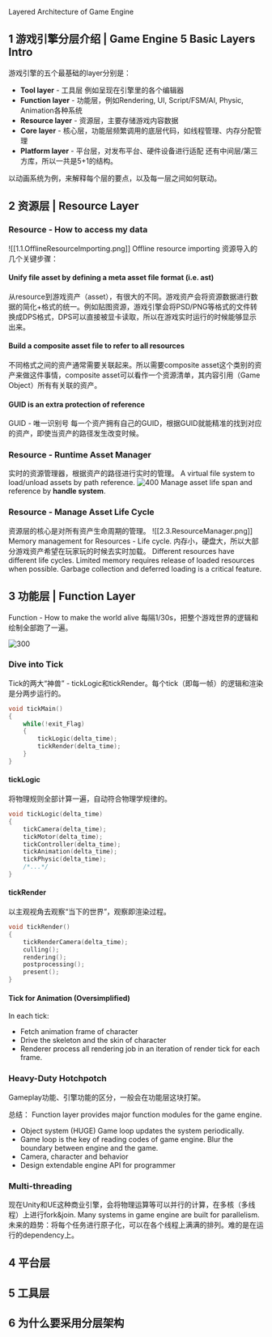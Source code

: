 
Layered Architecture of Game Engine

## 1 游戏引擎分层介绍 | Game Engine 5 Basic Layers Intro

游戏引擎的五个最基础的layer分别是：
- **Tool layer** - 工具层 例如呈现在引擎里的各个编辑器
- **Function layer** - 功能层，例如Rendering, UI, Script/FSM/AI, Physic, Animation各种系统
- **Resource layer** - 资源层，主要存储游戏内容数据
- **Core layer** - 核心层，功能层频繁调用的底层代码，如线程管理、内存分配管理
- **Platform layer** - 平台层，对发布平台、硬件设备进行适配
还有中间层/第三方库，所以一共是5+1的结构。

以动画系统为例，来解释每个层的要点，以及每一层之间如何联动。
## 2 资源层 | Resource Layer

### Resource - How to access my data
![[1.1.OfflineResourceImporting.png]]
Offline resource importing
资源导入的几个关键步骤：
#### Unify file asset by defining a meta asset file format (i.e. ast)
从resource到游戏资产（asset），有很大的不同。游戏资产会将资源数据进行数据的简化+格式的统一。例如贴图资源，游戏引擎会将PSD/PNG等格式的文件转换成DPS格式，DPS可以直接被显卡读取，所以在游戏实时运行的时候能够显示出来。
#### Build a composite asset file to refer to all resources
不同格式之间的资产通常需要关联起来。所以需要composite asset这个类别的资产来做这件事情，composite asset可以看作一个资源清单，其内容引用（Game Object）所有有关联的资产。
#### GUID is an extra protection of reference
GUID - 唯一识别号
每一个资产拥有自己的GUID，根据GUID就能精准的找到对应的资产，即使当资产的路径发生改变时候。
### Resource - Runtime Asset Manager
实时的资源管理器，根据资产的路径进行实时的管理。
A virtual file system to load/unload assets by path reference.
![400](2.2.CrossReference.png)
Manage asset life span and reference by **handle system**.
### Resource - Manage Asset Life Cycle
资源层的核心是对所有资产生命周期的管理。
![[2.3.ResourceManager.png]]
Memory management for Resources - Life cycle.
内存小，硬盘大，所以大部分游戏资产希望在玩家玩的时候去实时加载。
Different resources have different life cycles.
Limited memory requires release of loaded resources when possible.
Garbage collection and deferred loading is a critical feature.
## 3 功能层 | Function Layer

Function - How to make the world alive
每隔1/30s，把整个游戏世界的逻辑和绘制全部跑了一遍。

![300](2.4.Tick.png)

### Dive into Tick

Tick的两大“神兽” - tickLogic和tickRender。每个tick（即每一帧）的逻辑和渲染是分两步运行的。
```c++
void tickMain()
{
	while(!exit_Flag)
	{
		tickLogic(delta_time);
		tickRender(delta_time);
	}
}
```
#### tickLogic
将物理规则全部计算一遍，自动符合物理学规律的。
```c++
void tickLogic(delta_time)
{
	tickCamera(delta_time);
	tickMotor(delta_time);
	tickController(delta_time);
	tickAnimation(delta_time);
	tickPhysic(delta_time);
	/*...*/
}
```

#### tickRender
以主观视角去观察“当下的世界”，观察即渲染过程。
```c++
void tickRender()
{
	tickRenderCamera(delta_time);
	culling();
	rendering();
	postprocessing();
	present();
}
```

#### Tick for Animation (Oversimplified)
In each tick:
- Fetch animation frame of character
- Drive the skeleton and the skin of character
- Renderer process all rendering job in an iteration of render tick for each frame.

### Heavy-Duty Hotchpotch
Gameplay功能、引擎功能的区分，一般会在功能层这块打架。

总结：
Function layer provides major function modules for the game engine.
- Object system (HUGE)
Game loop updates the system periodically.
- Game loop is the key of reading codes of game engine.
Blur the boundary between engine and the game.
- Camera, character and behavior
- Design extendable engine API for programmer

### Multi-threading
现在Unity和UE这种商业引擎，会将物理运算等可以并行的计算，在多核（多线程）上进行fork&join.
Many systems in game engine are built for parallelism.
未来的趋势：将每个任务进行原子化，可以在各个线程上满满的排列。难的是在运行的dependency上。

## 4 平台层

## 5 工具层

## 6 为什么要采用分层架构
